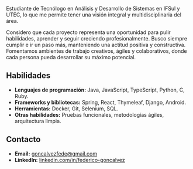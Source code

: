 
Estudiante de Tecnólogo en Análisis y Desarrollo de Sistemas en IFSul y UTEC, 
lo que me permite tener una visión integral y multidisciplinaria del área.

Considero que cada proyecto representa una oportunidad para pulir habilidades, aprender y seguir creciendo profesionalmente.
Busco siempre cumplir e ir un paso más, manteniendo una actitud positiva y constructiva.
Fomentamos ambientes de trabajo creativos, ágiles y colaborativos, donde cada persona pueda desarrollar su máximo potencial.

## Habilidades
- **Lenguajes de programación:** Java, JavaScript, TypeScript, Python, C, Ruby.
- **Frameworks y bibliotecas:** Spring, React, Thymeleaf, Django, Android.
- **Herramientas:** Docker, Git, Selenium, SQL.
- **Otras habilidades:** Pruebas funcionales, metodologías ágiles, arquitectura limpia.


## Contacto
- **Email:** goncalvezfede@gmail.com
- **LinkedIn:** [linkedin.com/in/federico-goncalvez](https://linkedin.com/in/federico-goncalvez)

